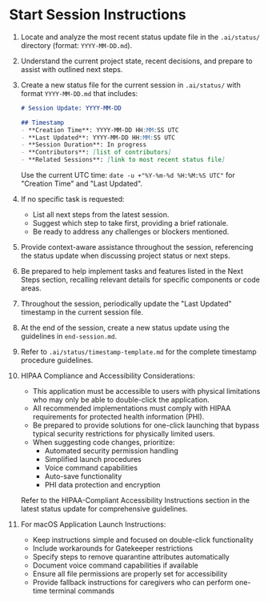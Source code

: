 # Start Session Instructions

1. Locate and analyze the most recent status update file in the `.ai/status/` directory (format: `YYYY-MM-DD.md`).

2. Understand the current project state, recent decisions, and prepare to assist with outlined next steps.

3. Create a new status file for the current session in `.ai/status/` with format `YYYY-MM-DD.md` that includes:
   
   ```markdown
   # Session Update: YYYY-MM-DD
   
   ## Timestamp
   - **Creation Time**: YYYY-MM-DD HH:MM:SS UTC
   - **Last Updated**: YYYY-MM-DD HH:MM:SS UTC
   - **Session Duration**: In progress
   - **Contributors**: [list of contributors]
   - **Related Sessions**: [link to most recent status file]
   ```
   
   Use the current UTC time: `date -u +"%Y-%m-%d %H:%M:%S UTC"` for "Creation Time" and "Last Updated".

4. If no specific task is requested:

   - List all next steps from the latest session.
   - Suggest which step to take first, providing a brief rationale.
   - Be ready to address any challenges or blockers mentioned.

5. Provide context-aware assistance throughout the session, referencing the status update when discussing project status or next steps.

6. Be prepared to help implement tasks and features listed in the Next Steps section, recalling relevant details for specific components or code areas.

7. Throughout the session, periodically update the "Last Updated" timestamp in the current session file.

8. At the end of the session, create a new status update using the guidelines in `end-session.md`.

9. Refer to `.ai/status/timestamp-template.md` for the complete timestamp procedure guidelines.

10. HIPAA Compliance and Accessibility Considerations:

    - This application must be accessible to users with physical limitations who may only be able to double-click the application.
    - All recommended implementations must comply with HIPAA requirements for protected health information (PHI).
    - Be prepared to provide solutions for one-click launching that bypass typical security restrictions for physically limited users.
    - When suggesting code changes, prioritize:
      - Automated security permission handling
      - Simplified launch procedures
      - Voice command capabilities
      - Auto-save functionality
      - PHI data protection and encryption
    
    Refer to the HIPAA-Compliant Accessibility Instructions section in the latest status update for comprehensive guidelines.

11. For macOS Application Launch Instructions:

    - Keep instructions simple and focused on double-click functionality
    - Include workarounds for Gatekeeper restrictions
    - Specify steps to remove quarantine attributes automatically
    - Document voice command capabilities if available
    - Ensure all file permissions are properly set for accessibility
    - Provide fallback instructions for caregivers who can perform one-time terminal commands
